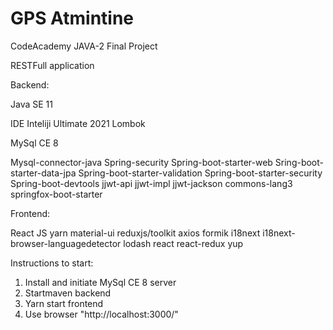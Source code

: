 # GPS Atmintine
CodeAcademy JAVA-2 Final Project

RESTFull application

Backend:

Java SE 11

IDE Inteliji Ultimate 2021 Lombok

MySql CE 8

Mysql-connector-java
Spring-security 
Spring-boot-starter-web
Sring-boot-starter-data-jpa 
Spring-boot-starter-validation
Spring-boot-starter-security 
Spring-boot-devtools
jjwt-api
jjwt-impl
jjwt-jackson
commons-lang3
springfox-boot-starter


Frontend:

React JS
yarn
material-ui
reduxjs/toolkit
axios
formik
i18next
i18next-browser-languagedetector
lodash
react
react-redux
yup


Instructions to start:

1. Install and initiate MySql CE 8 server
2. Startmaven backend
3. Yarn start frontend
4. Use browser "http://localhost:3000/"
